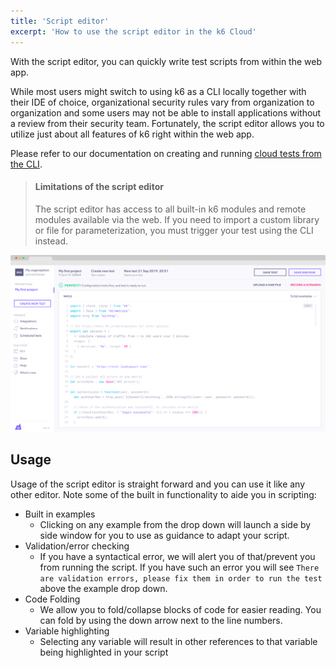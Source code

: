 ```yaml
---
title: 'Script editor'
excerpt: 'How to use the script editor in the k6 Cloud'
---
```


With the script editor, you can quickly write test scripts from within the web app. 

While most users might switch to using k6 as a CLI locally together with their IDE of choice, organizational security rules vary from organization to organization and some users may not be able to install applications without a review from their security team. Fortunately, the script editor allows you to utilize just about all features of k6 right within the web app.

Please refer to our documentation on creating and running [cloud tests from the CLI](/cloud/creating-and-running-a-test/cloud-tests-from-the-cli).

<Blockquote mod="warning">

#### Limitations of the script editor

The script editor has access to all built-in k6 modules and remote modules available via
the web. If you need to import a custom library or file for parameterization, you
must trigger your test using the CLI instead.

</Blockquote>

![k6 Cloud web script editor](./images/script-editor.png)

## Usage

Usage of the script editor is straight forward and you can use it like any other editor. Note some of the built in functionality to aide you in scripting:

- Built in examples
  - Clicking on any example from the drop down will launch a side by side window for you to use as guidance to adapt your script.
- Validation/error checking
  - If you have a syntactical error, we will alert you of that/prevent you from running the script. If you have such an error you will see `There are validation errors, please fix them in order to run the test` above the example drop down.
- Code Folding
  - We allow you to fold/collapse blocks of code for easier reading. You can fold by using the down arrow next to the line numbers.
- Variable highlighting
  - Selecting any variable will result in other references to that variable being highlighted in your script
